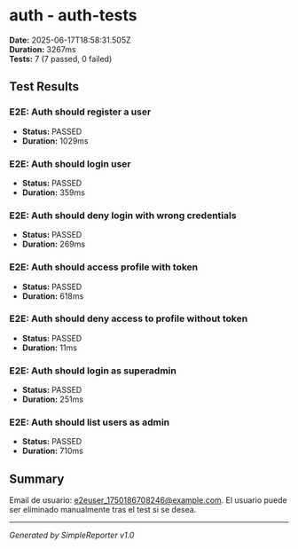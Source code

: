 # auth - auth-tests

**Date:** 2025-06-17T18:58:31.505Z  
**Duration:** 3267ms  
**Tests:** 7 (7 passed, 0 failed)

## Test Results


### E2E: Auth should register a user
- **Status:** PASSED
- **Duration:** 1029ms



### E2E: Auth should login user
- **Status:** PASSED
- **Duration:** 359ms



### E2E: Auth should deny login with wrong credentials
- **Status:** PASSED
- **Duration:** 269ms



### E2E: Auth should access profile with token
- **Status:** PASSED
- **Duration:** 618ms



### E2E: Auth should deny access to profile without token
- **Status:** PASSED
- **Duration:** 11ms



### E2E: Auth should login as superadmin
- **Status:** PASSED
- **Duration:** 251ms



### E2E: Auth should list users as admin
- **Status:** PASSED
- **Duration:** 710ms



## Summary

Email de usuario: e2euser_1750186708246@example.com. El usuario puede ser eliminado manualmente tras el test si se desea.

---
*Generated by SimpleReporter v1.0*
